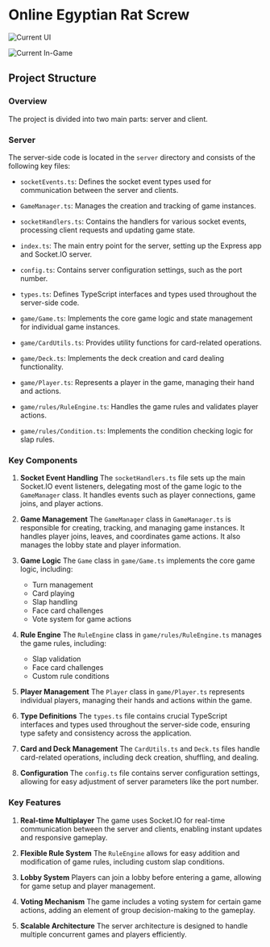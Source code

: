 # Online Egyptian Rat Screw

![Current UI](https://github.com/user-attachments/assets/196acbd3-534a-470d-998d-07f2a80402cc)

![Current In-Game](https://github.com/user-attachments/assets/a767c5d1-40fd-4613-be59-7c6bf2692726)


## Project Structure

### Overview

The project is divided into two main parts: server and client.

### Server

The server-side code is located in the `server` directory and consists of the following key files:

- `socketEvents.ts`: Defines the socket event types used for communication between the server and clients.

- `GameManager.ts`: Manages the creation and tracking of game instances.

- `socketHandlers.ts`: Contains the handlers for various socket events, processing client requests and updating game state.

- `index.ts`: The main entry point for the server, setting up the Express app and Socket.IO server.

- `config.ts`: Contains server configuration settings, such as the port number.

- `types.ts`: Defines TypeScript interfaces and types used throughout the server-side code.

- `game/Game.ts`: Implements the core game logic and state management for individual game instances.

- `game/CardUtils.ts`: Provides utility functions for card-related operations.

- `game/Deck.ts`: Implements the deck creation and card dealing functionality.

- `game/Player.ts`: Represents a player in the game, managing their hand and actions.

- `game/rules/RuleEngine.ts`: Handles the game rules and validates player actions.

- `game/rules/Condition.ts`: Implements the condition checking logic for slap rules.

### Key Components

1. **Socket Event Handling**
   The `socketHandlers.ts` file sets up the main Socket.IO event listeners, delegating most of the game logic to the `GameManager` class. It handles events such as player connections, game joins, and player actions.

2. **Game Management**
   The `GameManager` class in `GameManager.ts` is responsible for creating, tracking, and managing game instances. It handles player joins, leaves, and coordinates game actions. It also manages the lobby state and player information.

3. **Game Logic**
   The `Game` class in `game/Game.ts` implements the core game logic, including:

   - Turn management
   - Card playing
   - Slap handling
   - Face card challenges
   - Vote system for game actions

4. **Rule Engine**
   The `RuleEngine` class in `game/rules/RuleEngine.ts` manages the game rules, including:

   - Slap validation
   - Face card challenges
   - Custom rule conditions

5. **Player Management**
   The `Player` class in `game/Player.ts` represents individual players, managing their hands and actions within the game.

6. **Type Definitions**
   The `types.ts` file contains crucial TypeScript interfaces and types used throughout the server-side code, ensuring type safety and consistency across the application.

7. **Card and Deck Management**
   The `CardUtils.ts` and `Deck.ts` files handle card-related operations, including deck creation, shuffling, and dealing.

8. **Configuration**
   The `config.ts` file contains server configuration settings, allowing for easy adjustment of server parameters like the port number.

### Key Features

1. **Real-time Multiplayer**
   The game uses Socket.IO for real-time communication between the server and clients, enabling instant updates and responsive gameplay.

2. **Flexible Rule System**
   The `RuleEngine` allows for easy addition and modification of game rules, including custom slap conditions.

3. **Lobby System**
   Players can join a lobby before entering a game, allowing for game setup and player management.

4. **Voting Mechanism**
   The game includes a voting system for certain game actions, adding an element of group decision-making to the gameplay.

5. **Scalable Architecture**
   The server architecture is designed to handle multiple concurrent games and players efficiently.
